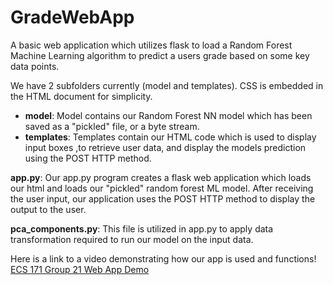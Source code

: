 # GradeWebApp
A basic web application which utilizes flask to load a Random Forest Machine Learning algorithm to predict a users grade based on some key data points. 

We have 2 subfolders currently (model and templates). CSS is embedded in the HTML document for simplicity.
- **model**: Model contains our Random Forest NN model which has been saved as a "pickled" file, or a byte stream.
- **templates**: Templates contain our HTML code which is used to display input boxes ,to retrieve user data, and display the models prediction using the POST HTTP method.

**app.py**: Our app.py program creates a flask web application which loads our html and loads our "pickled" random forest ML model. After receiving the user input, our application uses the POST HTTP method to display the output to the user.

**pca_components.py**: This file is utilized in app.py to apply data transformation required to run our model on the input data.

Here is a link to a video demonstrating how our app is used and functions!
[ECS 171 Group 21 Web App Demo](https://www.youtube.com/watch?v=KV83YQVV7es)
